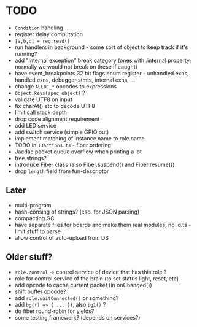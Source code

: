 # TODO

* `Condition` handling
* register delay computation
* `[a,b,c] = reg.read()`
* run handlers in background - some sort of object to keep track if it's running?
* add "Internal exception" break category (ones with .internal property; normally we would not break on these if caught)
* have event_breakpoints 32 bit flags enum register - unhandled exns, handled exns, debugger stmts, internal exns, ...
* change `ALLOC_*` opcodes to expressions
* `Object.keys(spec_object)` ?
* validate UTF8 on input
* fix charAt() etc to decode UTF8
* limit call stack depth
* drop code alignment requirement
* add LED service
* add switch service (simple GPIO out)
* implement matching of instance name to role name
* TODO in `13actions.ts` - fiber ordering
* Jacdac packet queue overflow when printing a lot
* tree strings?
* introduce Fiber class (also Fiber.suspend() and Fiber.resume())
* drop `length` field from fun-descriptor

## Later
* multi-program
* hash-consing of strings? (esp. for JSON parsing)
* compacting GC
* have separate files for boards and make them real modules, no .d.ts - limit stuff to parse
* allow control of auto-upload from DS

## Older stuff?

* `role.control` -> control service of device that has this role ?
* role for control service of the brain (to set status light, reset, etc)
* add opcode to cache current packet (in onChanged())
* shift buffer opcode?
* add `role.waitConnected()` or something?
* add `bg(() => { ... })`, also `bg1()` ?
* do fiber round-robin for yields?
* some testing framework? (depends on services?)

